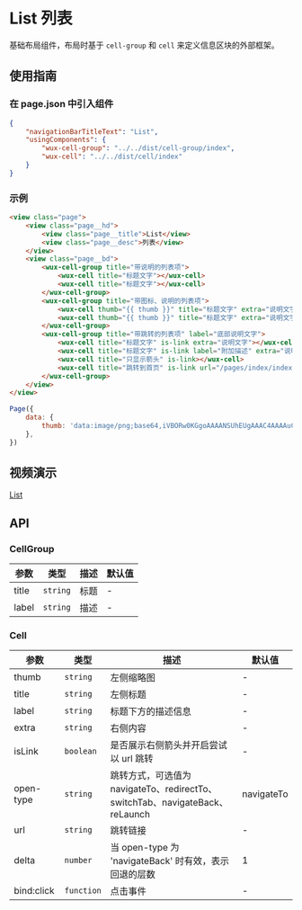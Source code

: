 # List 列表

基础布局组件，布局时基于 `cell-group` 和 `cell` 来定义信息区块的外部框架。

## 使用指南

### 在 page.json 中引入组件

```json
{
    "navigationBarTitleText": "List",
    "usingComponents": {
        "wux-cell-group": "../../dist/cell-group/index",
        "wux-cell": "../../dist/cell/index"
    }
}
```

### 示例

```html
<view class="page">
    <view class="page__hd">
        <view class="page__title">List</view>
        <view class="page__desc">列表</view>
    </view>
    <view class="page__bd">
        <wux-cell-group title="带说明的列表项">
            <wux-cell title="标题文字"></wux-cell>
            <wux-cell title="标题文字"></wux-cell>
        </wux-cell-group>
        <wux-cell-group title="带图标、说明的列表项">
            <wux-cell thumb="{{ thumb }}" title="标题文字" extra="说明文字"></wux-cell>
            <wux-cell thumb="{{ thumb }}" title="标题文字" extra="说明文字"></wux-cell>
        </wux-cell-group>
        <wux-cell-group title="带跳转的列表项" label="底部说明文字">
            <wux-cell title="标题文字" is-link extra="说明文字"></wux-cell>
            <wux-cell title="标题文字" is-link label="附加描述" extra="说明文字"></wux-cell>
            <wux-cell title="只显示箭头" is-link></wux-cell>
            <wux-cell title="跳转到首页" is-link url="/pages/index/index" open-type="switchTab"></wux-cell>
        </wux-cell-group>
    </view>
</view>
```

```js
Page({
    data: {
        thumb: 'data:image/png;base64,iVBORw0KGgoAAAANSUhEUgAAAC4AAAAuCAMAAABgZ9sFAAAAVFBMVEXx8fHMzMzr6+vn5+fv7+/t7e3d3d2+vr7W1tbHx8eysrKdnZ3p6enk5OTR0dG7u7u3t7ejo6PY2Njh4eHf39/T09PExMSvr6+goKCqqqqnp6e4uLgcLY/OAAAAnklEQVRIx+3RSRLDIAxE0QYhAbGZPNu5/z0zrXHiqiz5W72FqhqtVuuXAl3iOV7iPV/iSsAqZa9BS7YOmMXnNNX4TWGxRMn3R6SxRNgy0bzXOW8EBO8SAClsPdB3psqlvG+Lw7ONXg/pTld52BjgSSkA3PV2OOemjIDcZQWgVvONw60q7sIpR38EnHPSMDQ4MjDjLPozhAkGrVbr/z0ANjAF4AcbXmYAAAAASUVORK5CYII=',
    },
})
```


## 视频演示

[List](./_media/list.mp4 ':include :type=iframe width=375px height=667px')

## API

### CellGroup

| 参数 | 类型 | 描述 | 默认值 |
| --- | --- | --- | --- |
| title | <code>string</code> | 标题 | - |
| label | <code>string</code> | 描述 | - |

### Cell

| 参数 | 类型 | 描述 | 默认值 |
| --- | --- | --- | --- |
| thumb | <code>string</code> | 左侧缩略图 | - |
| title | <code>string</code> | 左侧标题 | - |
| label | <code>string</code> | 标题下方的描述信息 | - |
| extra | <code>string</code> | 右侧内容 | - |
| isLink | <code>boolean</code> | 是否展示右侧箭头并开启尝试以 url 跳转 | - |
| open-type | <code>string</code> | 跳转方式，可选值为 navigateTo、redirectTo、switchTab、navigateBack、reLaunch | navigateTo |
| url | <code>string</code> | 跳转链接 | - |
| delta | <code>number</code> | 当 open-type 为 'navigateBack' 时有效，表示回退的层数 | 1 |
| bind:click | <code>function</code> | 点击事件 | - |